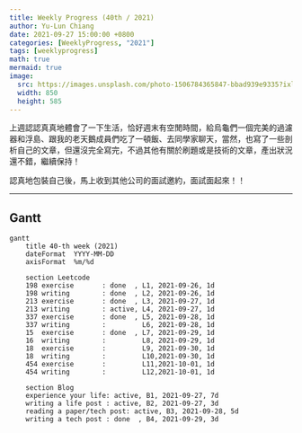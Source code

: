 ```yaml
---
title: Weekly Progress (40th / 2021)
author: Yu-Lun Chiang
date: 2021-09-27 15:00:00 +0800
categories: [WeeklyProgress, "2021"]
tags: [weeklyprogress]
math: true
mermaid: true
image:
  src: https://images.unsplash.com/photo-1506784365847-bbad939e9335?ixlib=rb-1.2.1&q=85&fm=jpg&crop=entropy&cs=srgb&w=4800
  width: 850
  height: 585
---
```



上週認認真真地體會了一下生活，恰好週末有空閒時間，給烏龜們一個完美的過濾器和浮島、跟我的老天鵝成員們吃了一頓飯、去同學家聊天，當然，也寫了一些剖析自己的文章，但還沒完全寫完，不過其他有關於刷題或是技術的文章，產出狀況還不錯，繼續保持！

認真地包裝自己後，馬上收到其他公司的面試邀約，面試面起來！！

---
## Gantt

```mermaid
gantt
    title 40-th week (2021)
    dateFormat  YYYY-MM-DD
    axisFormat  %m/%d

    section Leetcode
    198 exercise       : done  , L1, 2021-09-26, 1d
    198 writing        : done  , L2, 2021-09-26, 1d
    213 exercise       : done  , L3, 2021-09-27, 1d
    213 writing        : active, L4, 2021-09-27, 1d
    337 exercise       : done  , L5, 2021-09-28, 1d
    337 writing        :         L6, 2021-09-28, 1d
    15  exercise       : done  , L7, 2021-09-29, 1d
    16  writing        :         L8, 2021-09-29, 1d
    18  exercise       :         L9, 2021-09-30, 1d
    18  writing        :         L10,2021-09-30, 1d
    454 exercise       :         L11,2021-10-01, 1d
    454 writing        :         L12,2021-10-01, 1d

    section Blog
    experience your life: active, B1, 2021-09-27, 7d
    writing a life post : active, B2, 2021-09-27, 3d
    reading a paper/tech post: active, B3, 2021-09-28, 5d
    writing a tech post : done  , B4, 2021-09-29, 3d
```
